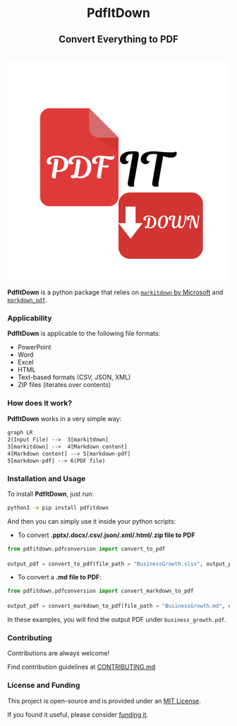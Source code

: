 <div align="center">
<h1>PdfItDown</h1>
<h2>Convert Everything to PDF</h2>
</div>
<br>
<div align="center">
    <img src="https://raw.githubusercontent.com/AstraBert/PdfItDown/main/logo.png" alt="PdfItDown Logo">
</div>

**PdfItDown** is a python package that relies on [`markitdown` by Microsoft](https://github.com/microsoft/markitdown/) and [`markdown_pdf`](https://github.com/vb64/markdown-pdf). 

### Applicability

**PdfItDown** is applicable to the following file formats:

- PowerPoint
- Word
- Excel
- HTML
- Text-based formats (CSV, JSON, XML)
- ZIP files (iterates over contents)

### How does it work?

**PdfItDown** works in a very simple way:

```mermaid
graph LR
2(Input File) -->  3[markitdown]
3[markitdown] -->  4[Markdown content]
4[Markdown content] --> 5[markdown-pdf]
5[markdown-pdf] --> 6(PDF file)
```

### Installation and Usage

To install **PdfItDown**, just run:

```bash
python3 -m pip install pdfitdown
```

And then you can simply use it inside your python scripts:

- To convert **.pptx/.docx/.csv/.json/.xml/.html/.zip file to PDF**

```python
from pdfitdown.pdfconversion import convert_to_pdf

output_pdf = convert_to_pdf(file_path = "BusinessGrowth.xlsx", output_path = "business_growth.pdf", title = "Business Growth")
```

- To convert a **.md file to PDF**:

```python
from pdfitdown.pdfconversion import convert_markdown_to_pdf

output_pdf = convert_markdown_to_pdf(file_path = "BusinessGrowth.md", output_path = "business_growth.pdf", title = "Business Growth")
```

In these examples, you will find the output PDF under `business_growth.pdf`.

### Contributing

Contributions are always welcome!

Find contribution guidelines at [CONTRIBUTING.md](https://github.com/AstraBert/PdfItDown/tree/main/CONTRIBUTING.md)

### License and Funding

This project is open-source and is provided under an [MIT License](https://github.com/AstraBert/PdfItDown/tree/main/LICENSE).

If you found it useful, please consider [funding it](https://github.com/sponsors/AstraBert).